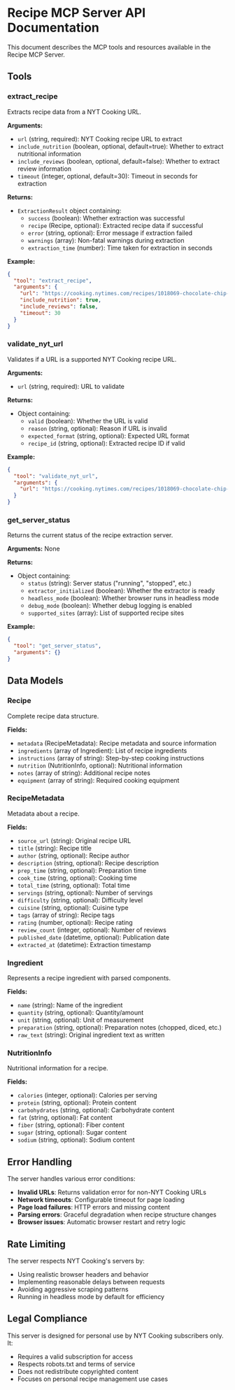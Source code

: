 # Recipe MCP Server API Documentation

This document describes the MCP tools and resources available in the Recipe MCP Server.

## Tools

### extract_recipe

Extracts recipe data from a NYT Cooking URL.

**Arguments:**
- `url` (string, required): NYT Cooking recipe URL to extract
- `include_nutrition` (boolean, optional, default=true): Whether to extract nutritional information
- `include_reviews` (boolean, optional, default=false): Whether to extract review information  
- `timeout` (integer, optional, default=30): Timeout in seconds for extraction

**Returns:**
- `ExtractionResult` object containing:
  - `success` (boolean): Whether extraction was successful
  - `recipe` (Recipe, optional): Extracted recipe data if successful
  - `error` (string, optional): Error message if extraction failed
  - `warnings` (array): Non-fatal warnings during extraction
  - `extraction_time` (number): Time taken for extraction in seconds

**Example:**
```json
{
  "tool": "extract_recipe",
  "arguments": {
    "url": "https://cooking.nytimes.com/recipes/1018069-chocolate-chip-cookies",
    "include_nutrition": true,
    "include_reviews": false,
    "timeout": 30
  }
}
```

### validate_nyt_url

Validates if a URL is a supported NYT Cooking recipe URL.

**Arguments:**
- `url` (string, required): URL to validate

**Returns:**
- Object containing:
  - `valid` (boolean): Whether the URL is valid
  - `reason` (string, optional): Reason if URL is invalid
  - `expected_format` (string, optional): Expected URL format
  - `recipe_id` (string, optional): Extracted recipe ID if valid

**Example:**
```json
{
  "tool": "validate_nyt_url", 
  "arguments": {
    "url": "https://cooking.nytimes.com/recipes/1018069-chocolate-chip-cookies"
  }
}
```

### get_server_status

Returns the current status of the recipe extraction server.

**Arguments:** None

**Returns:**
- Object containing:
  - `status` (string): Server status ("running", "stopped", etc.)
  - `extractor_initialized` (boolean): Whether the extractor is ready
  - `headless_mode` (boolean): Whether browser runs in headless mode
  - `debug_mode` (boolean): Whether debug logging is enabled
  - `supported_sites` (array): List of supported recipe sites

**Example:**
```json
{
  "tool": "get_server_status",
  "arguments": {}
}
```

## Data Models

### Recipe

Complete recipe data structure.

**Fields:**
- `metadata` (RecipeMetadata): Recipe metadata and source information
- `ingredients` (array of Ingredient): List of recipe ingredients
- `instructions` (array of string): Step-by-step cooking instructions
- `nutrition` (NutritionInfo, optional): Nutritional information
- `notes` (array of string): Additional recipe notes
- `equipment` (array of string): Required cooking equipment

### RecipeMetadata

Metadata about a recipe.

**Fields:**
- `source_url` (string): Original recipe URL
- `title` (string): Recipe title
- `author` (string, optional): Recipe author
- `description` (string, optional): Recipe description
- `prep_time` (string, optional): Preparation time
- `cook_time` (string, optional): Cooking time
- `total_time` (string, optional): Total time
- `servings` (string, optional): Number of servings
- `difficulty` (string, optional): Difficulty level
- `cuisine` (string, optional): Cuisine type
- `tags` (array of string): Recipe tags
- `rating` (number, optional): Recipe rating
- `review_count` (integer, optional): Number of reviews
- `published_date` (datetime, optional): Publication date
- `extracted_at` (datetime): Extraction timestamp

### Ingredient

Represents a recipe ingredient with parsed components.

**Fields:**
- `name` (string): Name of the ingredient
- `quantity` (string, optional): Quantity/amount
- `unit` (string, optional): Unit of measurement
- `preparation` (string, optional): Preparation notes (chopped, diced, etc.)
- `raw_text` (string): Original ingredient text as written

### NutritionInfo

Nutritional information for a recipe.

**Fields:**
- `calories` (integer, optional): Calories per serving
- `protein` (string, optional): Protein content
- `carbohydrates` (string, optional): Carbohydrate content
- `fat` (string, optional): Fat content
- `fiber` (string, optional): Fiber content
- `sugar` (string, optional): Sugar content
- `sodium` (string, optional): Sodium content

## Error Handling

The server handles various error conditions:

- **Invalid URLs**: Returns validation error for non-NYT Cooking URLs
- **Network timeouts**: Configurable timeout for page loading
- **Page load failures**: HTTP errors and missing content
- **Parsing errors**: Graceful degradation when recipe structure changes
- **Browser issues**: Automatic browser restart and retry logic

## Rate Limiting

The server respects NYT Cooking's servers by:
- Using realistic browser headers and behavior
- Implementing reasonable delays between requests
- Avoiding aggressive scraping patterns
- Running in headless mode by default for efficiency

## Legal Compliance

This server is designed for personal use by NYT Cooking subscribers only. It:
- Requires a valid subscription for access
- Respects robots.txt and terms of service
- Does not redistribute copyrighted content
- Focuses on personal recipe management use cases